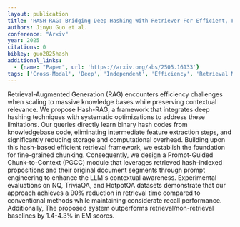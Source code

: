 ```yaml
---
layout: publication
title: 'HASH-RAG: Bridging Deep Hashing With Retriever For Efficient, Fine Retrieval And Augmented Generation'
authors: Jinyu Guo et al.
conference: "Arxiv"
year: 2025
citations: 0
bibkey: guo2025hash
additional_links:
  - {name: "Paper", url: 'https://arxiv.org/abs/2505.16133'}
tags: ['Cross-Modal', 'Deep', 'Independent', 'Efficiency', 'Retrieval Models', 'Evaluation', 'Datasets', 'Deep Hashing', 'Training Strategy', 'Hashing']
---
```

Retrieval-Augmented Generation (RAG) encounters efficiency challenges when scaling to massive knowledge bases while preserving contextual relevance. We propose Hash-RAG, a framework that integrates deep hashing techniques with systematic optimizations to address these limitations. Our queries directly learn binary hash codes from knowledgebase code, eliminating intermediate feature extraction steps, and significantly reducing storage and computational overhead. Building upon this hash-based efficient retrieval framework, we establish the foundation for fine-grained chunking. Consequently, we design a Prompt-Guided Chunk-to-Context (PGCC) module that leverages retrieved hash-indexed propositions and their original document segments through prompt engineering to enhance the LLM's contextual awareness. Experimental evaluations on NQ, TriviaQA, and HotpotQA datasets demonstrate that our approach achieves a 90% reduction in retrieval time compared to conventional methods while maintaining considerate recall performance. Additionally, The proposed system outperforms retrieval/non-retrieval baselines by 1.4-4.3% in EM scores.
